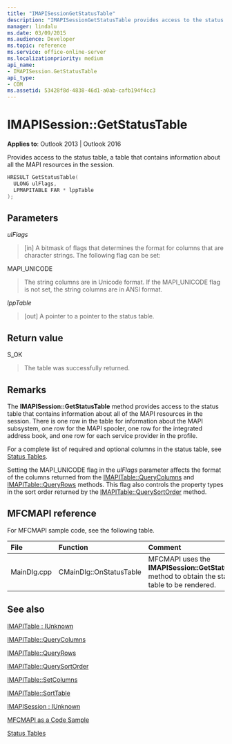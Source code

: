 ```yaml
---
title: "IMAPISessionGetStatusTable"
description: "IMAPISessionGetStatusTable provides access to the status table, a table that contains information about all the MAPI resources in the session."
manager: lindalu
ms.date: 03/09/2015
ms.audience: Developer
ms.topic: reference
ms.service: office-online-server
ms.localizationpriority: medium
api_name:
- IMAPISession.GetStatusTable
api_type:
- COM
ms.assetid: 53428f8d-4838-46d1-a0ab-cafb194f4cc3
---
```


# IMAPISession::GetStatusTable

  
  
**Applies to**: Outlook 2013 | Outlook 2016 
  
Provides access to the status table, a table that contains information about all the MAPI resources in the session.
  
```cpp
HRESULT GetStatusTable(
  ULONG ulFlags,
  LPMAPITABLE FAR * lppTable
);
```

## Parameters

 _ulFlags_
  
> [in] A bitmask of flags that determines the format for columns that are character strings. The following flag can be set:
    
MAPI_UNICODE 
  
> The string columns are in Unicode format. If the MAPI_UNICODE flag is not set, the string columns are in ANSI format.
    
 _lppTable_
  
> [out] A pointer to a pointer to the status table.
    
## Return value

S_OK 
  
> The table was successfully returned.
    
## Remarks

The **IMAPISession::GetStatusTable** method provides access to the status table that contains information about all of the MAPI resources in the session. There is one row in the table for information about the MAPI subsystem, one row for the MAPI spooler, one row for the integrated address book, and one row for each service provider in the profile. 
  
For a complete list of required and optional columns in the status table, see [Status Tables](status-tables.md). 
  
Setting the MAPI_UNICODE flag in the _ulFlags_ parameter affects the format of the columns returned from the [IMAPITable::QueryColumns](imapitable-querycolumns.md) and [IMAPITable::QueryRows](imapitable-queryrows.md) methods. This flag also controls the property types in the sort order returned by the [IMAPITable::QuerySortOrder](imapitable-querysortorder.md) method. 
  
## MFCMAPI reference

For MFCMAPI sample code, see the following table.
  
|**File**|**Function**|**Comment**|
|:-----|:-----|:-----|
|MainDlg.cpp  <br/> |CMainDlg::OnStatusTable  <br/> |MFCMAPI uses the **IMAPISession::GetStatusTable** method to obtain the status table to be rendered. |
   
## See also



[IMAPITable : IUnknown](imapitableiunknown.md)
  
[IMAPITable::QueryColumns](imapitable-querycolumns.md)
  
[IMAPITable::QueryRows](imapitable-queryrows.md)
  
[IMAPITable::QuerySortOrder](imapitable-querysortorder.md)
  
[IMAPITable::SetColumns](imapitable-setcolumns.md)
  
[IMAPITable::SortTable](imapitable-sorttable.md)
  
[IMAPISession : IUnknown](imapisessioniunknown.md)


[MFCMAPI as a Code Sample](mfcmapi-as-a-code-sample.md)
  
[Status Tables](status-tables.md)

